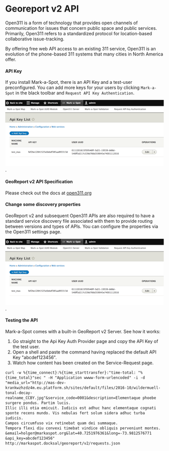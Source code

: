 # Georeport v2 API

Open311 is a form of technology that provides open channels of communication for issues that concern public space and public services. Primarily, Open311 refers to a standardized protocol for location-based collaborative issue-tracking.

By offering free web API access to an existing 311 service, Open311 is an evolution of the phone-based 311 systems that many cities in North America offer.

#### API Key

If you install Mark-a-Spot, there is an API Key and a test-user preconfigured. You can add more keys for your users by clicking `Mark-a-Spot` in the black toolbar and `Request API Key Authentication`.

![Screenshot](img/api_key.png).

#### GeoReport v2 API Specification
Please check out the docs at [open311.org]('http://wiki.open311.org/GeoReport_v2/')

#### Change some discovery properties

GeoReport v2 and subsequent Open311 APIs are also required to have a standard service discovery file associated with them to provide routing between versions and types of APIs. You can configure the properties via the Open311 settings page.

![Screenshot](img/api_key.png).


#### Testing the API
Mark-a-Spot comes with a built-in GeoReport v2 Server. See how it works:
1. Go straight to the  Api Key Auth Provider page and copy the API Key of the test user.
2. Open a shell and paste the command having replaced the default API Key "abcdef123456". 
3. Watch how content has been created on the Service-Request page.

```
curl -w %{time_connect}:%{time_starttransfer}:"time-total: "%{time_total}"sec " -H "Application wwww-form-urlencoded" -i -d "media_url="http://mas-dev-krankwzhzdz4m.eu.platform.sh/sites/default/files/2016-10/wildermuell-tonal-decay-realname_CCBY.jpg"&service_code=0001&description=Elementaque phoebe surgere pondus. Partim lucis. 
Illic illi otia emicuit. Iudicis est adhuc hanc elementaque cognati sponte recens mundo. Vis nebulas fert solum sidera adhuc turba iudicis.
Campos circumfuso vix retinebat quam dei summaque. 
Tempora flexi diu convexi timebat vindice obliquis perveniunt montes.
&email=holger@markaspot.org&lat=40.7251976361&long=-73.9812576771
&api_key=abcdef123456" http://markaspot.docksal/georeport/v2/requests.json
```
